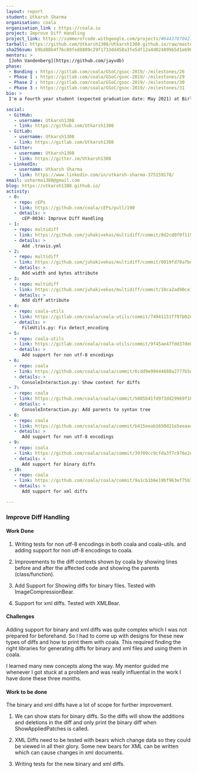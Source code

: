 ```yaml
---
layout: report
student: Utkarsh Sharma
organisation: coala
organisation_link : https://coala.io
project: Improve Diff Handling
project_link: https://summerofcode.withgoogle.com/projects/#6443787042160640
tarball: https://github.com/Utkarsh1308/Utkarsh1308.github.io/raw/master/Utkarsh1308_coala.tar.gz
sha256sum: b9bd88b4f76c89fed8809c29f1733dd458a3fe5df12a4d024899b5d1e69883fa
mentors: >
 [John Vandenberg](https://github.com/jayvdb)
phase:
 - Bonding : https://gitlab.com/coala/GSoC/gsoc-2019/-/milestones/26
 - Phase 1 : https://gitlab.com/coala/GSoC/gsoc-2019/-/milestones/29
 - Phase 2 : https://gitlab.com/coala/GSoC/gsoc-2019/-/milestones/30
 - Phase 3 : https://gitlab.com/coala/GSoC/gsoc-2019/-/milestones/31
bio: >
 I'm a fourth year student (expected graduation date: May 2021) at Birla Institute of Technology and Science, Goa. I participated in GSoC and worked with [coala](http://coala.io) on improving Diff Handling, by improving the context for the affected code shown by diffs, and added support for non utf-8 encodings in coala. I also added support for Binary Diffs and XML Diffs.

social:
 - GitHub:
   - username: Utkarsh1308
   - link: https://github.com/Utkarsh1308
 - GitLab:
   - username: Utkarsh1308
   - link: https://gitlab.com/Utkarsh1308
 - Gitter:
   - username: Utkarsh1308
   - link: https://gitter.im/Utkarsh1308
 - LinkedIn:
   - username: Utkarsh Sharma
   - link: https://www.linkedin.com/in/utkarsh-sharma-375159178/
email: usharma1308@gmail.com
blog: https://utkarsh1308.github.io/
activity:
 - 0:
   - repo: cEPs
   - link: https://github.com/coala/cEPs/pull/190
   - details: >
      cEP-0034: Improve Diff Handling
 - 1:
   - repo: multidiff
   - link: https://github.com/juhakivekas/multidiff/commit/8d2cd0f0f119932236fe2826891f1a2d4df7d5a8
   - details: >
      Add .travis.yml
 - 2:
   - repo: multidiff
   - link: https://github.com/juhakivekas/multidiff/commit/0019fd70a7bea6bdbe6cb9f3ad8b4e63f4b3d5ed
   - details: >
      Add width and bytes attribute
 - 3:
   - repo: multidiff
   - link: https://github.com/juhakivekas/multidiff/commit/10ca2ad90ce1e5087c0222015ef68bc06ecca211
   - details: >
      Add diff attribute
 - 4:
   - repo: coala-utils
   - link: https://gitlab.com/coala/coala-utils/commit/74941151ff97b02db554dfc33c7518cfd5644e5b
   - details: >
      FileUtils.py: Fix detect_encoding
 - 5:
   - repo: coala-utils
   - link: https://gitlab.com/coala/coala-utils/commit/9f45ae47fdd37de06f7f39d7a33160169606ade5
   - details: >
      Add support for non utf-8 encodings
 - 6:
   - repo: coala
   - link: https://github.com/coala/coala/commit/6cdd9e99444688a2777b5ec0358b52bcea3c58ff
   - details: >
      ConsoleInteraction.py: Show context for diffs
 - 7:
   - repo: coala
   - link: https://github.com/coala/coala/commit/5085b41fd973dd29969f16dbdff5f8eef7e4fedd
   - details: >
      ConsoleInteraction.py: Add parents to syntax tree
 - 8:
   - repo: coala
   - link: https://github.com/coala/coala/commit/b415eeab1650d21e5eeaac5673ac717637962f72
   - details: >
      Add support for non utf-8 encodings
 - 9:
   - repo: coala
   - link: https://github.com/coala/coala/commit/39709cc9cfda3f7c976e2e58b67eb82b30b5c0d1
   - details: >
      Add support for binary diffs
 - 10:
   - repo: coala
   - link: https://github.com/coala/coala/commit/9a1cb1b6e19bf963ef75b7c95df35a92383da5f0
   - details: >
      Add support for xml diffs

---
```


### Improve Diff Handling


#### Work Done

1. Writing tests for non utf-8 encodings in both coala and coala-utils. and
adding support for non utf-8 encodings to coala.

2. Improvements to the diff contexts shown by coala by showing lines before
and after the affected code and showing the parents (class/function).

3. Add Support for Showing diffs for binary files. Tested with
ImageCompressionBear.

4. Support for xml diffs. Tested with XMLBear.

#### Challenges

Adding support for binary and xml diffs was quite complex which I was not
prepared for beforehand. So I had to come up with designs for these new
types of diffs and how to print them with coala. This required finding the
right libraries for generating diffs for binary and xml files and using them
in coala.

I learned many new concepts along the way. My mentor guided me whenever I got
stuck at a problem and was really influential in the work I have done these
three months.

#### Work to be done

The binary and xml diffs have a lot of scope for further improvement.

1. We can show stats for binary diffs. So the diffs will show the additions
and deletions in the diff and only print the binary diff when ShowAppliedPatches
is called.

2. XML Diffs need to be tested with bears which change data so they could be
viewed in all their glory. Some new bears for XML can be written which
can cause changes in xml documents.

3. Writing tests for the new binary and xml diffs.

